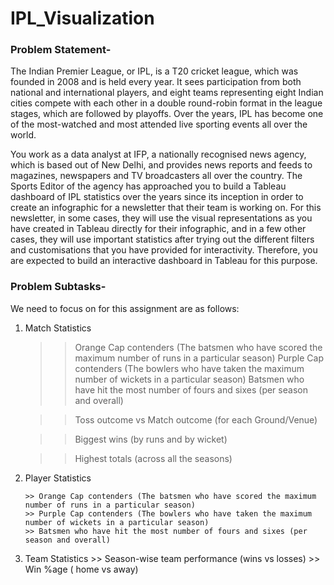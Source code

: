 # IPL_Visualization

### Problem Statement-
The Indian Premier League, or IPL, is a T20 cricket league, which was founded in 2008 and is held every year. It sees participation from both national and international players, and eight teams representing eight Indian cities compete with each other in a double round-robin format in the league stages, which are followed by playoffs. Over the years, IPL has become one of the most-watched and most attended live sporting events all over the world.

 
You work as a data analyst at IFP, a nationally recognised news agency, which is based out of New Delhi, and provides news reports and feeds to magazines, newspapers and TV broadcasters all over the country. The Sports Editor of the agency has approached you to build a Tableau dashboard of IPL statistics over the years since its inception in order to create an infographic for a newsletter that their team is working on. For this newsletter, in some cases, they will use the visual representations as you have created in Tableau directly for their infographic, and in a few other cases, they will use important statistics after trying out the different filters and customisations that you have provided for interactivity. Therefore, you are expected to build an interactive dashboard in Tableau for this purpose.

### Problem Subtasks- 
We need to focus on for this assignment are as follows:
  1. Match Statistics
        >> Orange Cap contenders (The batsmen who have scored the maximum number of runs in a particular season)
        >> Purple Cap contenders (The bowlers who have taken the maximum number of wickets in a particular season)
        >> Batsmen who have hit the most number of fours and sixes (per season and overall)



      >> Toss outcome vs Match outcome (for each Ground/Venue)
        
        >> Biggest wins (by runs and by wicket)
        
        >> Highest totals (across all the seasons)
 
 1. Player Statistics
    
        >> Orange Cap contenders (The batsmen who have scored the maximum number of runs in a particular season)
        >> Purple Cap contenders (The bowlers who have taken the maximum number of wickets in a particular season)
        >> Batsmen who have hit the most number of fours and sixes (per season and overall)

 2. Team Statistics
        >> Season-wise team performance (wins vs losses)
        >> Win %age ( home vs away)

